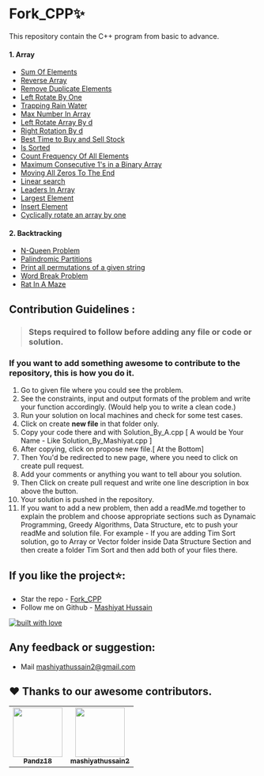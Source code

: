 # Fork_CPP✨

This repository contain the C++ program from basic to advance.

#### 1. Array
* [Sum Of Elements](https://github.com/mashiyathussain2/Fork_CPP/blob/main/Array/Sum_of_elements.cpp)
* [Reverse Array](https://github.com/mashiyathussain2/Fork_CPP/blob/main/Array/Reverse%20Array.cpp)
* [Remove Duplicate Elements](https://github.com/mashiyathussain2/Fork_CPP/blob/main/Array/Remove%20Duplicate%20Elements.cpp)
* [Left Rotate By One](https://github.com/mashiyathussain2/Fork_CPP/blob/main/Array/Left%20Rotate%20By%20One.cpp)
* [Trapping Rain Water](https://github.com/mashiyathussain2/Fork_CPP/tree/main/Array/Trapping%20Rain%20Water)
* [Max Number In Array](https://github.com/mashiyathussain2/Fork_CPP/tree/main/Array/Max%20Number%20In%20Array)
* [Left Rotate Array By d](https://github.com/mashiyathussain2/Fork_CPP/blob/main/Array/Left%20Rotate%20Array%20By%20d.cpp)
* [Right Rotation By d](https://github.com/mashiyathussain2/Fork_CPP/blob/main/Array/Right%20Rotation%20By%20d.cpp)
* [Best Time to Buy and Sell Stock](https://github.com/mashiyathussain2/Fork_CPP/tree/main/Array/Best%20Time%20to%20Buy%20and%20Sell%20Stock)
* [Is Sorted](https://github.com/mashiyathussain2/Fork_CPP/blob/main/Array/Is%20Sorted.cpp)
* [Count Frequency Of All Elements](https://github.com/mashiyathussain2/Fork_CPP/blob/main/Array/Count%20Frequency%20Of%20All%20Elements.cpp)
* [Maximum Consecutive 1's in a Binary Array](https://github.com/mashiyathussain2/Fork_CPP/blob/main/Array/Maximum%20Consecutive%201's%20in%20a%20Binary%20Array.cpp)
* [Moving All Zeros To The End](https://github.com/mashiyathussain2/Fork_CPP/blob/main/Array/Moving%20All%20Zeros%20To%20The%20End.cpp)
* [Linear search](https://github.com/mashiyathussain2/Fork_CPP/blob/main/Array/Linear_search.cpp)
* [Leaders In Array](https://github.com/mashiyathussain2/Fork_CPP/blob/main/Array/Leaders%20In%20Array.cpp)
* [Largest Element](https://github.com/mashiyathussain2/Fork_CPP/blob/main/Array/Largest%20Element.cpp)
* [Insert Element](https://github.com/mashiyathussain2/Fork_CPP/blob/main/Array/Insert_element.cpp)
* [Cyclically rotate an array by one](https://github.com/mashiyathussain2/Fork_CPP/tree/main/Array/Problem%201)


#### 2. Backtracking
* [N-Queen Problem](https://github.com/mashiyathussain2/Fork_CPP/tree/main/Backtracking/N-Queen%20Problem)
* [Palindromic Partitions](https://github.com/mashiyathussain2/Fork_CPP/tree/main/Backtracking/Palindromic%20Partitions)
* [Print all permutations of a given string](https://github.com/mashiyathussain2/Fork_CPP/tree/main/Backtracking/Print%20all%20permutations%20of%20a%20given%20string)
* [Word Break Problem](https://github.com/mashiyathussain2/Fork_CPP/tree/main/Backtracking/Word%20Break%20Problem)
* [Rat In A Maze](https://github.com/mashiyathussain2/Fork_CPP/blob/main/Backtracking/Rat%20In%20A%20Maze.cpp)






## Contribution Guidelines :

>### Steps required to follow before adding any file or code or solution.

### If you want to add something awesome to contribute to the repository, this is how you do it.

1. Go to given file where you could see the problem.
2. See the constraints, input and output formats of the problem and write your function accordingly. (Would help you to write a clean code.)
3. Run your solution on local machines and check for some test cases.
4. Click on create **new file** in that folder only.
5. Copy your code there and with Solution_By_A.cpp [ A would be Your Name - Like Solution_By_Mashiyat.cpp ]
6. After copying, click on propose new file.[ At the Bottom]
7. Then You'd be redirected to new page, where you need to click on create pull request.
8. Add your comments or anything you want to tell abour you solution.
9. Then Click on create pull request and write one line description in box above the button.
10. Your solution is pushed in the repository.
11. If you want to add a new problem, then add a readMe.md together to explain the problem and choose appropriate sections such as Dynamaic Programming, Greedy Algorithms, Data Structure, etc to push your readMe and solution file. For example - If you are adding Tim Sort solution, go to Array or Vector folder inside Data Structure Section and then create a folder Tim Sort and then add both of your files there.

## If you like the project⭐:
- Star the repo - [Fork_CPP](https://github.com/mashiyathussain2/Fork_CPP)
- Follow me on Github - [Mashiyat Hussain](https://github.com/mashiyathussain2)

[![built with love](https://forthebadge.com/images/badges/built-with-love.svg)](https://github.com/mashiyathussain2)

## Any feedback or suggestion:
- Mail [mashiyathussain2@gmail.com](mailto:mashiyathussain2@gmail.com?subject=[GitHub]%20Source%20Han%20Sans)

## ❤️ Thanks to our awesome contributors.

<table>
<tr>
<td align="center"><a href="https://github.com/Pandz18"><img src="https://avatars.githubusercontent.com/u/87066683?v=4" width="100px;" alt=""/><br /><sub><b>Pandz18</b></sub></a><br /> </td>
<td align="center"><a href="https://github.com/mashiyathussain2"><img src="https://avatars.githubusercontent.com/u/39239687?v=4" width="100px;" alt=""/><br /><sub><b>mashiyathussain2</b></sub></a><br /> </td>
  </tr>
  </table>
